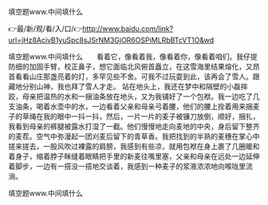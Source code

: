 填空题www.中间填什么

👉最/新/观/看/入/口/👉http://www.baidu.com/link?url=jHz8AcivB1yuSpc8sJSrNM3GjOR6OSPiMLRbBTcVT1O&wd

填空题www.中间填什么　　看着它，像看着我，像看着你，像看着咱们。我仔提防细的加固手臂，校正鼻子，想它面临北风俯首矗立，在这雪海里结果熔化，又昂首看看山庄那盏亮着的灯，多罕见些不舍。可我不过玩耍到此，该再会了雪人。跟藏地分别山神，我也拜了雪人才走。
站在地头上，我还在梦中和隔壁的小磊摔跤，母亲把温热的水和一捆油条放在地头，又为我铺好了一个包袱。我一边吃了几支油条，喝着水壶中的水，一边看着父亲和母亲弓着腰，他们的腰上拴着用来捆麦子的草绳在我的眼中一抖一抖，然后，一片一片的麦子被镰刀放倒，顺好，捆扎，我看到母亲的裤腿被露水打湿了一截。他们慢慢地走向麦地的中央，身后留下整齐的麦茬。空气中弥漫起一团刈麦后留下的青草香。我把找到的半熟的麦穗在掌心中搓来搓去，一股风吹过裸露的肩膀，我感到有些凉，就用包袱在身上裹了几圈暖和着身子，缩着脖子眯缝着眼睛把手里的新麦往嘴里塞，父亲和母亲在远处一边延伸着脚步，一边有一搭没一搭地交谈着，我感到一种麦子的浆液浓浓地向喉咙里流淌。


填空题www.中间填什么
